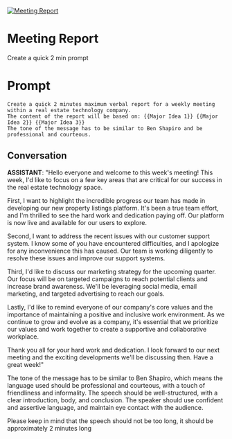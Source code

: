 
[![Meeting Report](https://flow-prompt-covers.s3.us-west-1.amazonaws.com/icon/Lofi/i7.png)]()
# Meeting Report 
Create a quick 2 min prompt

# Prompt

```
Create a quick 2 minutes maximum verbal report for a weekly meeting within a real estate technology company.
The content of the report will be based on: {{Major Idea 1}} {{Major Idea 2}} {{Major Idea 3}}
The tone of the message has to be similar to Ben Shapiro and be professional and courteous.
```

## Conversation

**ASSISTANT**: "Hello everyone and welcome to this week's meeting! This week, I'd like to focus on a few key areas that are critical for our success in the real estate technology space. 

First, I want to highlight the incredible progress our team has made in developing our new property listings platform. It's been a true team effort, and I'm thrilled to see the hard work and dedication paying off. Our platform is now live and available for our users to explore. 

Second, I want to address the recent issues with our customer support system. I know some of you have encountered difficulties, and I apologize for any inconvenience this has caused. Our team is working diligently to resolve these issues and improve our support systems. 

Third, I'd like to discuss our marketing strategy for the upcoming quarter. Our focus will be on targeted campaigns to reach potential clients and increase brand awareness. We'll be leveraging social media, email marketing, and targeted advertising to reach our goals. 

Lastly, I'd like to remind everyone of our company's core values and the importance of maintaining a positive and inclusive work environment. As we continue to grow and evolve as a company, it's essential that we prioritize our values and work together to create a supportive and collaborative workplace.

Thank you all for your hard work and dedication. I look forward to our next meeting and the exciting developments we'll be discussing then. Have a great week!"

The tone of the message has to be similar to Ben Shapiro, which means the language used should be professional and courteous, with a touch of friendliness and informality. The speech should be well-structured, with a clear introduction, body, and conclusion. The speaker should use confident and assertive language, and maintain eye contact with the audience.

Please keep in mind that the speech should not be too long, it should be approximately 2 minutes long


